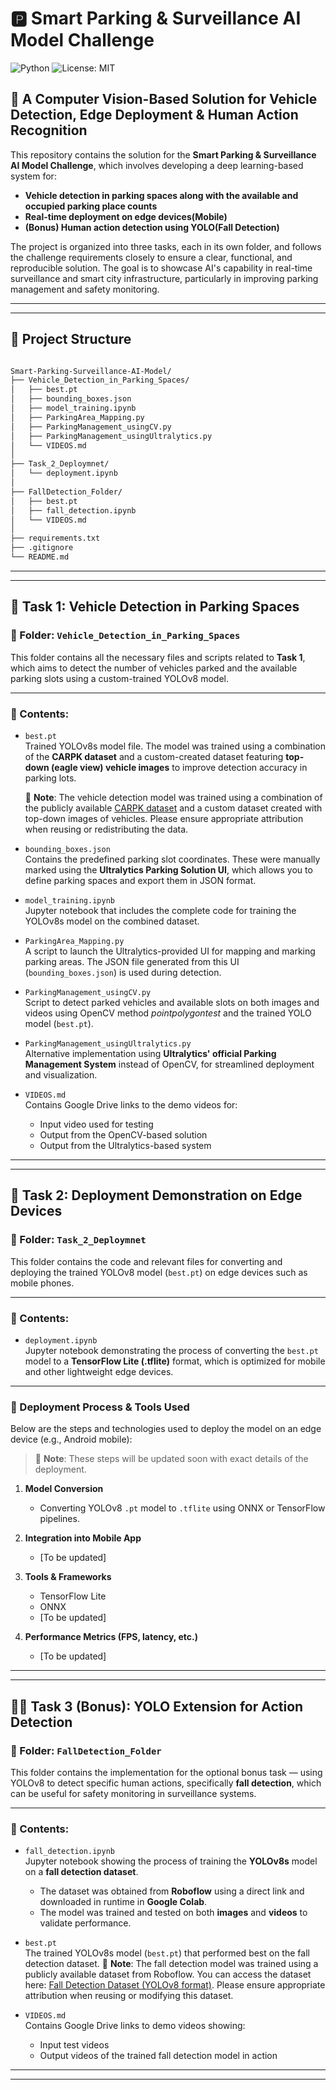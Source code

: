 # 🅿️ Smart Parking & Surveillance AI Model Challenge

![Python](https://img.shields.io/badge/Python-3.8%2B-blue)
![License: MIT](https://img.shields.io/badge/License-MIT-green)


## 🚗 A Computer Vision-Based Solution for Vehicle Detection, Edge Deployment & Human Action Recognition

This repository contains the solution for the **Smart Parking & Surveillance AI Model Challenge**, which involves developing a deep learning-based system for:

- **Vehicle detection in parking spaces along with the available and occupied parking place counts**
- **Real-time deployment on edge devices(Mobile)**
- **(Bonus) Human action detection using YOLO(Fall Detection)**

The project is organized into three tasks, each in its own folder, and follows the challenge requirements closely to ensure a clear, functional, and reproducible solution. The goal is to showcase AI's capability in real-time surveillance and smart city infrastructure, particularly in improving parking management and safety monitoring.

---
---

## 📁 Project Structure

```bash

Smart-Parking-Surveillance-AI-Model/
├── Vehicle_Detection_in_Parking_Spaces/
│   ├── best.pt
│   ├── bounding_boxes.json
│   ├── model_training.ipynb
│   ├── ParkingArea_Mapping.py
│   ├── ParkingManagement_usingCV.py
│   ├── ParkingManagement_usingUltralytics.py
│   └── VIDEOS.md
│
├── Task_2_Deploymnet/
│   └── deployment.ipynb
│
├── FallDetection_Folder/
│   ├── best.pt
│   ├── fall_detection.ipynb
│   └── VIDEOS.md
│
├── requirements.txt
├── .gitignore
└── README.md

```

---

---

## 🧠 Task 1: Vehicle Detection in Parking Spaces

### 📁 Folder: `Vehicle_Detection_in_Parking_Spaces`

This folder contains all the necessary files and scripts related to **Task 1**, which aims to detect the number of vehicles parked and the available parking slots using a custom-trained YOLOv8 model.

---

### 📄 Contents:

- `best.pt`  
  Trained YOLOv8s model file. The model was trained using a combination of the **CARPK dataset** and a custom-created dataset featuring **top-down (eagle view) vehicle images** to improve detection accuracy in parking lots.

  📌 **Note**: The vehicle detection model was trained using a combination of the publicly available [CARPK dataset](https://paperswithcode.com/dataset/carpk) and a custom dataset created with top-down images of vehicles. Please ensure appropriate attribution when reusing or redistributing the data.


- `bounding_boxes.json`  
  Contains the predefined parking slot coordinates. These were manually marked using the **Ultralytics Parking Solution UI**, which allows you to define parking spaces and export them in JSON format.

- `model_training.ipynb`  
  Jupyter notebook that includes the complete code for training the YOLOv8s model on the combined dataset.

- `ParkingArea_Mapping.py`  
  A script to launch the Ultralytics-provided UI for mapping and marking parking areas. The JSON file generated from this UI (`bounding_boxes.json`) is used during detection.

- `ParkingManagement_usingCV.py`  
  Script to detect parked vehicles and available slots on both images and videos using OpenCV method *pointpolygontest* and the trained YOLO model (`best.pt`).

- `ParkingManagement_usingUltralytics.py`  
  Alternative implementation using **Ultralytics' official Parking Management System** instead of OpenCV, for streamlined deployment and visualization.

- `VIDEOS.md`  
  Contains Google Drive links to the demo videos for:
  - Input video used for testing
  - Output from the OpenCV-based solution
  - Output from the Ultralytics-based system

---

---

## 📱 Task 2: Deployment Demonstration on Edge Devices

### 📁 Folder: `Task_2_Deploymnet`

This folder contains the code and relevant files for converting and deploying the trained YOLOv8 model (`best.pt`) on edge devices such as mobile phones.

---

### 📄 Contents:

- `deployment.ipynb`  
  Jupyter notebook demonstrating the process of converting the `best.pt` model to a **TensorFlow Lite (.tflite)** format, which is optimized for mobile and other lightweight edge devices.

---

### 🚀 Deployment Process & Tools Used

Below are the steps and technologies used to deploy the model on an edge device (e.g., Android mobile):

> 📝 **Note**: These steps will be updated soon with exact details of the deployment.

1. **Model Conversion**  
   - Converting YOLOv8 `.pt` model to `.tflite` using ONNX or TensorFlow pipelines.

2. **Integration into Mobile App**  
   - [To be updated]

3. **Tools & Frameworks**  
   - TensorFlow Lite  
   - ONNX  
   - [To be updated]

4. **Performance Metrics (FPS, latency, etc.)**  
   - [To be updated]

---

---

## 🧍‍♂️ Task 3 (Bonus): YOLO Extension for Action Detection

### 📁 Folder: `FallDetection_Folder`

This folder contains the implementation for the optional bonus task — using YOLOv8 to detect specific human actions, specifically **fall detection**, which can be useful for safety monitoring in surveillance systems.

---

### 📄 Contents:

- `fall_detection.ipynb`  
  Jupyter notebook showing the process of training the **YOLOv8s** model on a **fall detection dataset**.  
  - The dataset was obtained from **Roboflow** using a direct link and downloaded in runtime in **Google Colab**.  
  - The model was trained and tested on both **images** and **videos** to validate performance.

- `best.pt`  
  The trained YOLOv8s model (`best.pt`) that performed best on the fall detection dataset.
  📌 **Note**: The fall detection model was trained using a publicly available dataset from Roboflow. You can access the dataset here: [Fall Detection Dataset (YOLOv8 format)](https://universe.roboflow.com/roboflow-universe-projects/fall-detection-ca3o8/dataset/4/download/yolov8). Please ensure appropriate attribution when reusing or modifying this dataset.


- `VIDEOS.md`  
  Contains Google Drive links to demo videos showing:
  - Input test videos
  - Output videos of the trained fall detection model in action

---
---